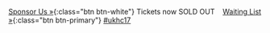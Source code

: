 <span class="left">[Sponsor Us &raquo;][1]{:class="btn btn-white"}</span>
Tickets now SOLD OUT &nbsp;&nbsp; [Waiting List &raquo;][2]{:class="btn btn-primary"}
<span class="right">[#ukhc17](https://twitter.com/search?q=%23ukhc17)</span>

[1]: https://paper.dropbox.com/doc/UKHealthCamp-sponsorship-VwrXp3lWzdGRqQo1PGf13
[2]: https://ti.to/ukhealthcamp/2017
